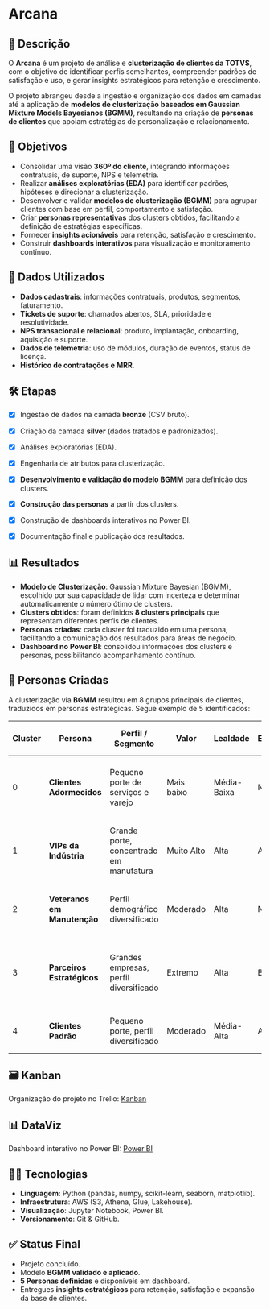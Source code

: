 # Arcana  

## 📌 Descrição  

O **Arcana** é um projeto de análise e **clusterização de clientes da TOTVS**, com o objetivo de identificar perfis semelhantes, compreender padrões de satisfação e uso, e gerar insights estratégicos para retenção e crescimento.  

O projeto abrangeu desde a ingestão e organização dos dados em camadas até a aplicação de **modelos de clusterização baseados em Gaussian Mixture Models Bayesianos (BGMM)**, resultando na criação de **personas de clientes** que apoiam estratégias de personalização e relacionamento.  


## 🎯 Objetivos  

- Consolidar uma visão **360º do cliente**, integrando informações contratuais, de suporte, NPS e telemetria.  
- Realizar **análises exploratórias (EDA)** para identificar padrões, hipóteses e direcionar a clusterização.  
- Desenvolver e validar **modelos de clusterização (BGMM)** para agrupar clientes com base em perfil, comportamento e satisfação.  
- Criar **personas representativas** dos clusters obtidos, facilitando a definição de estratégias específicas.  
- Fornecer **insights acionáveis** para retenção, satisfação e crescimento.  
- Construir **dashboards interativos** para visualização e monitoramento contínuo.  


## 📂 Dados Utilizados  

- **Dados cadastrais**: informações contratuais, produtos, segmentos, faturamento.  
- **Tickets de suporte**: chamados abertos, SLA, prioridade e resolutividade.  
- **NPS transacional e relacional**: produto, implantação, onboarding, aquisição e suporte.  
- **Dados de telemetria**: uso de módulos, duração de eventos, status de licença.  
- **Histórico de contratações e MRR**.  


## 🛠️ Etapas  

- [x] Ingestão de dados na camada **bronze** (CSV bruto).  
- [x] Criação da camada **silver** (dados tratados e padronizados).  
- [x] Análises exploratórias (EDA).  
- [x] Engenharia de atributos para clusterização.  
- [x] **Desenvolvimento e validação do modelo BGMM** para definição dos clusters.  
- [x] **Construção das personas** a partir dos clusters.  
- [x] Construção de dashboards interativos no Power BI.  
- [x] Documentação final e publicação dos resultados.  


## 📊 Resultados  

- **Modelo de Clusterização**: Gaussian Mixture Bayesian (BGMM), escolhido por sua capacidade de lidar com incerteza e determinar automaticamente o número ótimo de clusters.  
- **Clusters obtidos**: foram definidos **8 clusters principais** que representam diferentes perfis de clientes.  
- **Personas criadas**: cada cluster foi traduzido em uma persona, facilitando a comunicação dos resultados para áreas de negócio.  
- **Dashboard no Power BI**: consolidou informações dos clusters e personas, possibilitando acompanhamento contínuo.  


## 👥 Personas Criadas  

A clusterização via **BGMM** resultou em 8 grupos principais de clientes, traduzidos em personas estratégicas. Segue exemplo de 5 identificados:  

| Cluster | Persona                  | Perfil / Segmento                                    | Valor      | Lealdade   | Engajamento | Necessidades / Dores principais                                                                 | Ação Recomendável                                                                 |
|---------|--------------------------|------------------------------------------------------|------------|------------|-------------|-----------------------------------------------------------------------------------------------|-----------------------------------------------------------------------------------|
| 0       | **Clientes Adormecidos** | Pequeno porte de serviços e varejo                   | Mais baixo | Média-Baixa | Nulo        | Retomar contato e oferecer relevância                                                         | Campanhas de reativação, ofertas personalizadas, contato humano                   |
| 1       | **VIPs da Indústria**    | Grande porte, concentrado em manufatura              | Muito Alto | Alta       | Ativo       | Suporte premium, parceria estratégica                                                         | Gestão de contas (KAM), reuniões executivas, suporte técnico diferenciado         |
| 2       | **Veteranos em Manutenção** | Perfil demográfico diversificado                   | Moderado   | Alta       | Nulo        | Reforçar o valor de novas soluções                                                            | Reconexão estratégica, workshops, consultoria pró-ativa                           |
| 3       | **Parceiros Estratégicos** | Grandes empresas, perfil diversificado             | Extremo    | Alta       | Baixo       | Confiança, segurança e visão de longo prazo                                                   | Atendimento "Concierge", contato executivo dedicado, alinhamento estratégico      |
| 4       | **Clientes Padrão**      | Pequeno porte, perfil diversificado                  | Moderado   | Média-Alta | Ativo       | Estabilidade, confiança e evolução gradativa                                                  | Relacionamento contínuo, upsell e suporte consultivo                              |


## 🗃️ Kanban  

Organização do projeto no Trello: [Kanban](https://trello.com/invite/b/682fca65088d0a8826829116/ATTI3be9d02d2f1b29bb1b2e38895400c9d407137146/kanban-arcana-ec2025)  


## 📊 DataViz  

Dashboard interativo no Power BI: [Power BI](https://app.powerbi.com/view?r=eyJrIjoiNjY3NTM5NTUtODQ0Yy00ODEzLWJhZDEtZTcxMjA0MTYzYjkwIiwidCI6IjU4YjBjYWY5LWFkZjUtNDQxNC1hOThlLTQyM2JlYjEzZGRkZCJ9)  


## 🧑‍💻 Tecnologias  

- **Linguagem**: Python (pandas, numpy, scikit-learn, seaborn, matplotlib).  
- **Infraestrutura**: AWS (S3, Athena, Glue, Lakehouse).  
- **Visualização**: Jupyter Notebook, Power BI.  
- **Versionamento**: Git & GitHub.  


## ✅ Status Final  

- Projeto concluído.  
- Modelo **BGMM validado e aplicado**.  
- **5 Personas definidas** e disponíveis em dashboard.  
- Entregues **insights estratégicos** para retenção, satisfação e expansão da base de clientes.  
